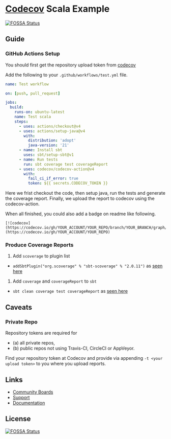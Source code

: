 # [Codecov](https://codecov.io) Scala Example
[![FOSSA Status](https://app.fossa.com/api/projects/git%2Bgithub.com%2Fcodecov%2Fexample-scala.svg?type=shield)](https://app.fossa.com/projects/git%2Bgithub.com%2Fcodecov%2Fexample-scala?ref=badge_shield)


## Guide

### GitHub Actions Setup
You should first get the repository upload token from [codecov](https://docs.codecov.com/docs/quick-start#step-2-get-the-repository-upload-token)

Add the following to your `.github/workflows/test.yml` file. 
```yml
name: Test workflow

on: [push, pull_request]

jobs:
  build:
    runs-on: ubuntu-latest
    name: Test scala
    steps:
      - uses: actions/checkout@v4
      - uses: actions/setup-java@v4
        with:
          distribution: 'adopt'
          java-version: '21'
      - name: Install sbt
        uses: sbt/setup-sbt@v1
      - name: Run tests
        run: sbt coverage test coverageReport
      - uses: codecov/codecov-action@v4
        with:
          fail_ci_if_error: true
          token: ${{ secrets.CODECOV_TOKEN }}
```

Here we frist checkout the code, then setup java, run the tests and generate the coverage report. Finally, we upload the report to codecov using the codecov-action.

When all finished, you could also add a badge on readme like following.

```
[![codecov](https://codecov.io/gh/YOUR_ACCOUNT/YOUR_REPO/branch/YOUR_BRANCH/graph/badge.svg)](https://codecov.io/gh/YOUR_ACCOUNT/YOUR_REPO)
```

### Produce Coverage Reports

1. Add `scoverage` to plugin list
  - `addSbtPlugin("org.scoverage" % "sbt-scoverage" % "2.0.11")` as [seen here](https://github.com/codecov/example-scala/blob/master/project/plugins.sbt#L1)
1. Add `coverage` and `coverageReport` to `sbt`
  - `sbt clean coverage test coverageReport` as [seen here](https://github.com/codecov/example-scala/blob/master/.travis.yml#L7)

## Caveats
### Private Repo
Repository tokens are required for 
- (a) all private repos, 
- (b) public repos not using Travis-CI, CircleCI or AppVeyor. 

Find your repository token at Codecov and provide via appending `-t <your upload token>` to you where you upload reports.

## Links
- [Community Boards](https://community.codecov.io)
- [Support](https://codecov.io/support)
- [Documentation](https://docs.codecov.io)


## License
[![FOSSA Status](https://app.fossa.com/api/projects/git%2Bgithub.com%2Fcodecov%2Fexample-scala.svg?type=large)](https://app.fossa.com/projects/git%2Bgithub.com%2Fcodecov%2Fexample-scala?ref=badge_large)
